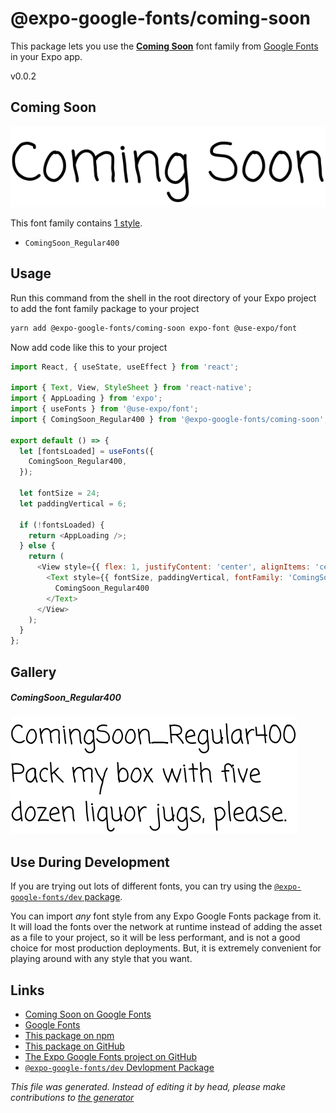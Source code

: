 # @expo-google-fonts/coming-soon

This package lets you use the [**Coming Soon**](https://fonts.google.com/specimen/Coming+Soon) font family from [Google Fonts](https://fonts.google.com/) in your Expo app.

v0.0.2

## Coming Soon

![Coming Soon](./font-family.png)

This font family contains [1 style](#gallery).

- `ComingSoon_Regular400`

## Usage

Run this command from the shell in the root directory of your Expo project to add the font family package to your project
```sh
yarn add @expo-google-fonts/coming-soon expo-font @use-expo/font
```

Now add code like this to your project
```js
import React, { useState, useEffect } from 'react';

import { Text, View, StyleSheet } from 'react-native';
import { AppLoading } from 'expo';
import { useFonts } from '@use-expo/font';
import { ComingSoon_Regular400 } from '@expo-google-fonts/coming-soon';

export default () => {
  let [fontsLoaded] = useFonts({
    ComingSoon_Regular400,
  });

  let fontSize = 24;
  let paddingVertical = 6;

  if (!fontsLoaded) {
    return <AppLoading />;
  } else {
    return (
      <View style={{ flex: 1, justifyContent: 'center', alignItems: 'center' }}>
        <Text style={{ fontSize, paddingVertical, fontFamily: 'ComingSoon_Regular400' }}>
          ComingSoon_Regular400
        </Text>
      </View>
    );
  }
};

```

## Gallery

##### ComingSoon_Regular400
![ComingSoon_Regular400](./193064f6768240e8165c7b8f6dec7b2dd4cf009b638b76c7b879098469346c5e.ttf.png)


## Use During Development

If you are trying out lots of different fonts, you can try using the [`@expo-google-fonts/dev` package](https://www.npmjs.com/package/@expo-google-fonts/dev).

You can import *any* font style from any Expo Google Fonts package from it. It will load the fonts
over the network at runtime instead of adding the asset as a file to your project, so it will be 
less performant, and is not a good choice for most production deployments. But, it is extremely convenient
for playing around with any style that you want.

## Links

- [Coming Soon on Google Fonts](https://fonts.google.com/specimen/Coming+Soon)
- [Google Fonts](https://fonts.google.com/)
- [This package on npm](https://www.npmjs.com/package/@expo-google-fonts/coming-soon)
- [This package on GitHub](https://github.com/expo/google-fonts/tree/master/font-packages/coming-soon)
- [The Expo Google Fonts project on GitHub](https://github.com/expo/google-fonts)
- [`@expo-google-fonts/dev` Devlopment Package](https://github.com/expo/google-fonts/tree/master/font-packages/dev)


*This file was generated. Instead of editing it by head, please make contributions to [the generator](https://github.com/expo/google-fonts/tree/master/packages/generator)*

